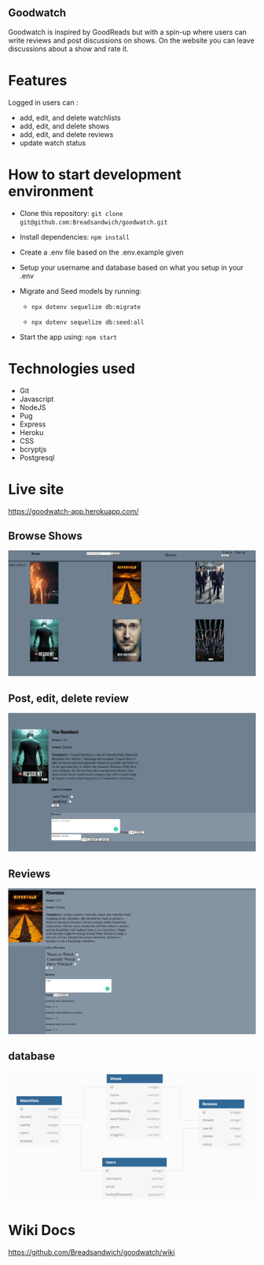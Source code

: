 ## Goodwatch
Goodwatch is inspired by GoodReads but with a spin-up where users can write reviews and post discussions on shows. On the website you can leave discussions about a show and rate it.

# Features
 Logged in users can :
  - add, edit, and delete watchlists
  - add, edit, and delete shows
  - add, edit, and delete reviews
  - update watch status

# How to start development environment
 * Clone this repository: ```git clone git@github.com:Breadsandwich/goodwatch.git```

* Install dependencies: ```npm install```

*  Create a .env file based on the .env.example given

*  Setup your username and database based on what you setup in your .env

* Migrate and Seed models by running:

   * ```npx dotenv sequelize db:migrate```

   * ```npx dotenv sequelize db:seed:all```

* Start the app using: ```npm start```

# Technologies used
* Git
* Javascript
* NodeJS
* Pug
* Express
* Heroku
* CSS
* bcryptjs
* Postgresql

# Live site
https://goodwatch-app.herokuapp.com/

## Browse Shows
![browse](./images/browse-shows.PNG)

## Post, edit, delete review
![edit-review](./images/goodwatch-edit-review.png)

## Reviews
![reviews](./images/example-show-page.PNG)

## database
![database](./images/db_diagram.PNG)

# Wiki Docs
https://github.com/Breadsandwich/goodwatch/wiki
